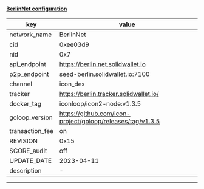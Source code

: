 #### [BerlinNet configuration](https://networkinfo.solidwallet.io/node_info/BerlinNet/default_configure.yml)
|key|value|
|---|---|
|network_name|BerlinNet|
|cid|0xee03d9|
|nid|0x7|
|api_endpoint|https://berlin.net.solidwallet.io|
|p2p_endpoint|seed-berlin.solidwallet.io:7100|
|channel|icon_dex|
|tracker|https://berlin.tracker.solidwallet.io/|
|docker_tag|iconloop/icon2-node:v1.3.5|
|goloop_version|https://github.com/icon-project/goloop/releases/tag/v1.3.5|
|transaction_fee|on|
|REVISION|0x15|
|SCORE_audit|off|
|UPDATE_DATE|2023-04-11|
|description|-|
---
